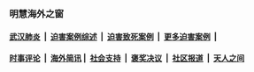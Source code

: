 
### 明慧海外之窗

####  [武汉肺炎](indexes/365.md?t=04301001) &nbsp;|&nbsp;  [迫害案例综述](indexes/328.md?t=04301001) &nbsp;|&nbsp; [迫害致死案例](indexes/277.md?t=04301001)  &nbsp;|&nbsp; [更多迫害案例](indexes/81.md?t=04301001)  &nbsp;|&nbsp; 
####  [时事评论](indexes/19.md?t=04301001) &nbsp;|&nbsp; [海外简讯](indexes/245.md?t=04301001)&nbsp;|&nbsp;  [社会支持](indexes/140.md?t=04301001) &nbsp;|&nbsp; [褒奖决议](indexes/282.md?t=04301001) &nbsp;|&nbsp; [社区报道](indexes/91.md?t=04301001)  &nbsp;|&nbsp; [天人之间](indexes/78.md?t=04301001) 


